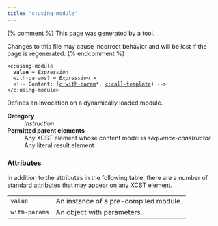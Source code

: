 ```yaml
---
title: "c:using-module"
---
```


{% comment %}
This page was generated by a tool.

Changes to this file may cause incorrect behavior and will be lost if
the page is regenerated.
{% endcomment %}

<div class="language-xml highlighter-rouge"><pre class="highlight element-syntax"><code><span class="nt">&lt;c:using-module</span>
  <b>value</b> = <i title="Expression">Expression</i>
  <span>with-params</span>? = <i title="Expression">Expression</i> &gt;
  &lt;!-- Content: (<span><a href="with-param.html">c:with-param</a>*</span>, <a href="call-template.html">c:call-template</a>) --&gt;
<span class="nt">&lt;/c:using-module&gt;</span></code></pre></div>
<p>Defines an invocation on a dynamically loaded module.</p>
<dl>
   <dt><b>Category</b></dt>
   <dd><i>instruction</i></dd>
   <dt><b>Permitted parent elements</b></dt>
   <dd>Any XCST element whose content model is <i>sequence-constructor</i></dd>
   <dd>Any literal result element</dd>
</dl>
<h3>Attributes</h3>
<p>In addition to the attributes in the following table, there are a number of <a href="../c/standard-attributes.html">standard attributes</a> that may appear on any XCST element.
</p>
<div class="table-responsive">
   <table>
      <tr>
         <td><code>value</code></td>
         <td>An instance of a pre-compiled module.</td>
      </tr>
      <tr>
         <td><code>with-params</code></td>
         <td>An object with parameters.</td>
      </tr>
   </table>
</div>